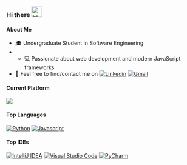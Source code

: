 ### Hi there <img src="https://user-images.githubusercontent.com/81170623/162850803-110d4809-6438-407f-9e99-25763aa51f4e.gif" width="28px" alt="hi">

#### About Me
- 🎓 Undergraduate Student in Software Engineering
- - 💻 Passionate about web development and modern JavaScript frameworks
- 👏 Feel free to find/contact me on
[![Linkedin](https://img.shields.io/badge/LinkedIn-0077B5?style=for-the-badge&logo=linkedin&logoColor=white)](https://www.linkedin.com/in/manos-tzenakis/)
[![Gmail](https://img.shields.io/badge/Gmail-D14836?style=for-the-badge&logo=gmail&logoColor=white)](mailto:tzenveek@gmail.com)

#### Current Platform
[![](https://img.shields.io/badge/Windows-0078D6?style=for-the-badge&logo=windows&logoColor=white)](https://www.microsoft.com/software-download/windows10)

#### Top Languages
[![Python](https://img.shields.io/badge/python-%2314354C.svg?style=for-the-badge&logo=python&logoColor=white)](https://www.python.org/)
[![Javascript](https://img.shields.io/badge/JavaScript-F7DF1E?style=for-the-badge&logo=javascript&logoColor=black)](https://www.javascript.com/)

#### Top IDEs

[![IntelliJ IDEA](https://img.shields.io/badge/IntelliJIDEA-5C2D91.svg?style=for-the-badge&logo=intellij-idea&logoColor=white)](https://www.jetbrains.com/idea/)
[![Visual Studio Code](https://img.shields.io/badge/VS%20Code-%231877F2.svg?style=for-the-badge&logo=visual-studio-code&logoColor=white)](https://code.visualstudio.com/)
[![PyCharm](https://img.shields.io/badge/PyCharm-green.svg?style=for-the-badge&logo=PyCharm&logoColor=white)](https://www.jetbrains.com/pycharm/)
